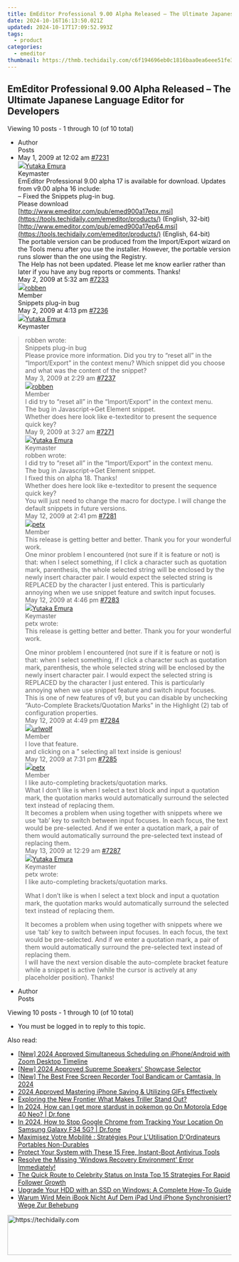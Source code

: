 ```yaml
---
title: EmEditor Professional 9.00 Alpha Released – The Ultimate Japanese Language Editor for Developers
date: 2024-10-16T16:13:50.021Z
updated: 2024-10-17T17:09:52.993Z
tags:
  - product
categories:
  - emeditor
thumbnail: https://thmb.techidaily.com/c6f194696eb0c1816baa0ea6eee51fe354f8a71c5648179d5bd043f05b446b5b.jpg
---
```


## EmEditor Professional 9.00 Alpha Released – The Ultimate Japanese Language Editor for Developers

Viewing 10 posts - 1 through 10 (of 10 total)

* Author  
Posts
* May 1, 2009 at 12:02 am [#7231](https://tools.techidaily.com/emeditor/products/)  
[![](https://secure.gravatar.com/avatar/a0a6377144ed3636f985d87303f65ed2?s=80&d=identicon&r=g)Yutaka Emura](https://www.emeditor.com/forums/users/yemura/ "View Yutaka Emura's profile")  
Keymaster  
EmEditor Professional 9.00 alpha 17 is available for download. Updates from v9.00 alpha 16 include:  
 – Fixed the Snippets plug-in bug.  
 Please download  
[http://www.emeditor.com/pub/emed900a17epx.msi](https://tools.techidaily.com/emeditor/products/) (English, 32-bit)  
[http://www.emeditor.com/pub/emed900a17ep64.msi](https://tools.techidaily.com/emeditor/products/) (English, 64-bit)  
 The portable version can be produced from the Import/Export wizard on the Tools menu after you use the installer. However, the portable version runs slower than the one using the Registry.  
 The Help has not been updated. Please let me know earlier rather than later if you have any bug reports or comments. Thanks!  
May 2, 2009 at 5:32 am [#7233](https://tools.techidaily.com/emeditor/products/)  
[![](https://secure.gravatar.com/avatar/f4134e2e546d7b8d227e6793a447fb97?s=80&d=identicon&r=g)robben](https://www.emeditor.com/forums/users/robben/ "View robben's profile")  
Member  
Snippets plug-in bug  
May 2, 2009 at 4:13 pm [#7236](https://tools.techidaily.com/emeditor/products/)  
[![](https://secure.gravatar.com/avatar/a0a6377144ed3636f985d87303f65ed2?s=80&d=identicon&r=g)Yutaka Emura](https://www.emeditor.com/forums/users/yemura/ "View Yutaka Emura's profile")  
Keymaster  
> robben wrote:  
> Snippets plug-in bug  
 Please provice more information. Did you try to “reset all” in the “Import/Export” in the context menu? Which snippet did you choose and what was the content of the snippet?  
May 3, 2009 at 2:29 am [#7237](https://tools.techidaily.com/emeditor/products/)  
[![](https://secure.gravatar.com/avatar/f4134e2e546d7b8d227e6793a447fb97?s=80&d=identicon&r=g)robben](https://www.emeditor.com/forums/users/robben/ "View robben's profile")  
Member  
I did try to “reset all” in the “Import/Export” in the context menu.  
 The bug in Javascript->Get Element snippet.  
 Whether does here look like e-texteditor to present the sequence quick key?  
May 9, 2009 at 3:27 am [#7271](https://tools.techidaily.com/emeditor/products/)  
[![](https://secure.gravatar.com/avatar/a0a6377144ed3636f985d87303f65ed2?s=80&d=identicon&r=g)Yutaka Emura](https://www.emeditor.com/forums/users/yemura/ "View Yutaka Emura's profile")  
Keymaster  
> robben wrote:  
> I did try to “reset all” in the “Import/Export” in the context menu.  
> The bug in Javascript->Get Element snippet.  
 I fixed this on alpha 18\. Thanks!  
> Whether does here look like e-texteditor to present the sequence quick key?  
 You will just need to change the macro for doctype. I will change the default snippets in future versions.  
May 12, 2009 at 2:41 pm [#7281](https://tools.techidaily.com/emeditor/products/)  
[![](https://secure.gravatar.com/avatar/51f0dfcbd73c14476f6be543bb084504?s=80&d=identicon&r=g)petx](https://www.emeditor.com/forums/users/petx/ "View petx's profile")  
Member  
This release is getting better and better. Thank you for your wonderful work.  
 One minor problem I encountered (not sure if it is feature or not) is that: when I select something, if I click a character such as quotation mark, parenthesis, the whole selected string will be enclosed by the newly insert character pair. I would expect the selected string is REPLACED by the character I just entered. This is particularly annoying when we use snippet feature and switch input focuses.  
May 12, 2009 at 4:46 pm [#7283](https://tools.techidaily.com/emeditor/products/)  
[![](https://secure.gravatar.com/avatar/a0a6377144ed3636f985d87303f65ed2?s=80&d=identicon&r=g)Yutaka Emura](https://www.emeditor.com/forums/users/yemura/ "View Yutaka Emura's profile")  
Keymaster  
> petx wrote:  
> This release is getting better and better. Thank you for your wonderful work.  
>  
> One minor problem I encountered (not sure if it is feature or not) is that: when I select something, if I click a character such as quotation mark, parenthesis, the whole selected string will be enclosed by the newly insert character pair. I would expect the selected string is REPLACED by the character I just entered. This is particularly annoying when we use snippet feature and switch input focuses.  
 This is one of new features of v9, but you can disable by unchecking “Auto-Complete Brackets/Quotation Marks” in the Highlight (2) tab of configuration properties.  
May 12, 2009 at 4:49 pm [#7284](https://tools.techidaily.com/emeditor/products/)  
[![](https://secure.gravatar.com/avatar/947e2ea01babc4f0c3bc8133631a68c7?s=80&d=identicon&r=g)urlwolf](https://www.emeditor.com/forums/users/urlwolf/ "View urlwolf's profile")  
Member  
I love that feature.  
 and clicking on a ” selecting all text inside is genious!  
May 12, 2009 at 7:31 pm [#7285](https://tools.techidaily.com/emeditor/products/)  
[![](https://secure.gravatar.com/avatar/51f0dfcbd73c14476f6be543bb084504?s=80&d=identicon&r=g)petx](https://www.emeditor.com/forums/users/petx/ "View petx's profile")  
Member  
I like auto-completing brackets/quotation marks.  
 What I don’t like is when I select a text block and input a quotation mark, the quotation marks would automatically surround the selected text instead of replacing them.  
 It becomes a problem when using together with snippets where we use ‘tab’ key to switch between input focuses. In each focus, the text would be pre-selected. And if we enter a quotation mark, a pair of them would automatically surround the pre-selected text instead of replacing them.  
May 13, 2009 at 12:29 am [#7287](https://tools.techidaily.com/emeditor/products/)  
[![](https://secure.gravatar.com/avatar/a0a6377144ed3636f985d87303f65ed2?s=80&d=identicon&r=g)Yutaka Emura](https://www.emeditor.com/forums/users/yemura/ "View Yutaka Emura's profile")  
Keymaster  
> petx wrote:  
> I like auto-completing brackets/quotation marks.  
>  
> What I don’t like is when I select a text block and input a quotation mark, the quotation marks would automatically surround the selected text instead of replacing them.  
>  
> It becomes a problem when using together with snippets where we use ‘tab’ key to switch between input focuses. In each focus, the text would be pre-selected. And if we enter a quotation mark, a pair of them would automatically surround the pre-selected text instead of replacing them.  
 I will have the next version disable the auto-complete bracket feature while a snippet is active (while the cursor is actively at any placeholder position). Thanks!
* Author  
Posts

Viewing 10 posts - 1 through 10 (of 10 total)

* You must be logged in to reply to this topic.

<ins class="adsbygoogle"
     style="display:block"
     data-ad-format="autorelaxed"
     data-ad-client="ca-pub-7571918770474297"
     data-ad-slot="1223367746"></ins>

<ins class="adsbygoogle"
     style="display:block"
     data-ad-client="ca-pub-7571918770474297"
     data-ad-slot="8358498916"
     data-ad-format="auto"
     data-full-width-responsive="true"></ins>

<span class="atpl-alsoreadstyle">Also read:</span>
<div><ul>
<li><a href="https://video-capture.techidaily.com/new-2024-approved-simultaneous-scheduling-on-iphoneandroid-with-zoom-desktop-timeline/"><u>[New] 2024 Approved Simultaneous Scheduling on iPhone/Android with Zoom Desktop Timeline</u></a></li>
<li><a href="https://fox-helps.techidaily.com/new-2024-approved-supreme-speakers-showcase-selector/"><u>[New] 2024 Approved Supreme Speakers' Showcase Selector</u></a></li>
<li><a href="https://desktop-recording.techidaily.com/new-the-best-free-screen-recorder-tool-bandicam-or-camtasia-in-2024/"><u>[New] The Best Free Screen Recorder Tool Bandicam or Camtasia, In 2024</u></a></li>
<li><a href="https://extra-approaches.techidaily.com/2024-approved-mastering-iphone-saving-and-utilizing-gifs-effectively/"><u>2024 Approved Mastering iPhone Saving & Utilizing GIFs Effectively</u></a></li>
<li><a href="https://extra-resources.techidaily.com/exploring-the-new-frontier-what-makes-triller-stand-out/"><u>Exploring the New Frontier What Makes Triller Stand Out?</u></a></li>
<li><a href="https://android-pokemon-go.techidaily.com/in-2024-how-can-i-get-more-stardust-in-pokemon-go-on-motorola-edge-40-neo-drfone-by-drfone-virtual-android/"><u>In 2024, How can I get more stardust in pokemon go On Motorola Edge 40 Neo? | Dr.fone</u></a></li>
<li><a href="https://review-topics.techidaily.com/in-2024-how-to-stop-google-chrome-from-tracking-your-location-on-samsung-galaxy-f34-5g-drfone-by-drfone-virtual-android/"><u>In 2024, How to Stop Google Chrome from Tracking Your Location On Samsung Galaxy F34 5G? | Dr.fone</u></a></li>
<li><a href="https://win-unique.techidaily.com/maximisez-votre-mobilite-strategies-pour-lutilisation-dordinateurs-portables-non-durables/"><u>Maximisez Votre Mobilité : Stratégies Pour L'Utilisation D'Ordinateurs Portables Non-Durables</u></a></li>
<li><a href="https://tech-recovery.techidaily.com/protect-your-system-with-these-15-free-instant-boot-antivirus-tools/"><u>Protect Your System with These 15 Free, Instant-Boot Antivirus Tools</u></a></li>
<li><a href="https://win-unique.techidaily.com/resolve-the-missing-windows-recovery-environment-error-immediately/"><u>Resolve the Missing 'Windows Recovery Environment' Error Immediately!</u></a></li>
<li><a href="https://instagram-videos.techidaily.com/the-quick-route-to-celebrity-status-on-insta-top-15-strategies-for-rapid-follower-growth/"><u>The Quick Route to Celebrity Status on Insta Top 15 Strategies For Rapid Follower Growth</u></a></li>
<li><a href="https://win-unique.techidaily.com/upgrade-your-hdd-with-an-ssd-on-windows-a-complete-how-to-guide/"><u>Upgrade Your HDD with an SSD on Windows: A Complete How-To Guide</u></a></li>
<li><a href="https://win-unique.techidaily.com/warum-wird-mein-ibook-nicht-auf-dem-ipad-und-iphone-synchronisiert-wege-zur-behebung/"><u>Warum Wird Mein iBook Nicht Auf Dem iPad Und iPhone Synchronisiert? Wege Zur Behebung</u></a></li>
</ul></div>

<!-- affiliate ads begin -->
<a href="https://unicoeye.pxf.io/c/5597632/2134233/18498" target="_top" id="2134233">
  <img src="//a.impactradius-go.com/display-ad/18498-2134233" border="0" alt="https://techidaily.com" width="728" height="90"/>
</a>
<img height="0" width="0" src="https://unicoeye.pxf.io/i/5597632/2134233/18498" style="position:absolute;visibility:hidden;" border="0" />
<!-- affiliate ads end -->

